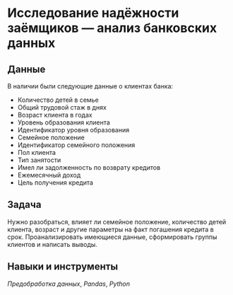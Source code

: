 # Исследование надёжности заёмщиков — анализ банковских данных


## Данные

В наличии были следующие данные о клиентах банка:
- Количество детей в семье
- Общий трудовой стаж в днях
- Возраст клиента в годах
- Уровень образования клиента
- Идентификатор уровня образования
- Семейное положение
- Идентификатор семейного положения
- Пол клиента
- Тип занятости
- Имел ли задолженность по возврату кредитов
- Ежемесячный доход
- Цель получения кредита

## Задача

Нужно разобраться, влияет ли семейное положение, количество детей клиента, возраст и другие параметры на факт погашения кредита в срок. Проанализировать имеющиеся данные, сформировать группы клиентов и написать выводы.

## Навыки и инструменты
*Предобработка данных*, *Pandas*, *Python*
